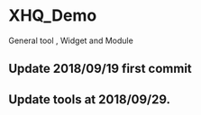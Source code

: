 # XHQ_Demo
General tool , Widget and Module


## Update 2018/09/19 first commit

## Update tools at 2018/09/29.
